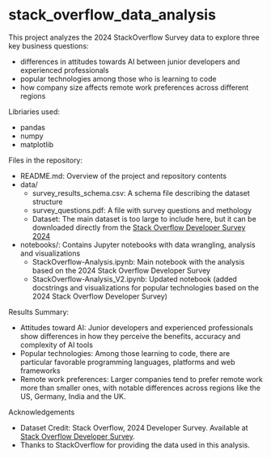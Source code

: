# stack_overflow_data_analysis
This project analyzes the 2024 StackOverflow Survey data to explore three key business questions:
- differences in attitudes towards AI between junior developers and experienced professionals
- popular technologies among those who is learning to code
- how company size affects remote work preferences across different regions

Libriaries used:
- pandas
- numpy
- matplotlib

Files in the repository:
- README.md: Overview of the project and repository contents
- data/
  - survey_results_schema.csv: A schema file describing the dataset structure
  - survey_questions.pdf: A file with survey questions and methology
  - Dataset: The main dataset is too large to include here, but it can be downloaded directly from the [Stack Overflow Developer Survey 2024](https://survey.stackoverflow.co/)
- notebooks/: Contains Jupyter notebooks with data wrangling, analysis and visualizations
  - StackOverflow-Analysis.ipynb: Main notebook with the analysis based on the 2024 Stack Overflow Developer Survey
  - StackOverflow-Analysis_V2.ipynb: Updated notebook (added docstrings and visualizations for popular technologies based on the 2024 Stack Overflow Developer Survey)

Results Summary:
- Attitudes toward AI: Junior developers and experienced professionals show differences in how they perceive the benefits, accuracy and complexity of AI tools
- Popular technologies: Among those learning to code, there are particular favorable programming languages, platforms and web frameworks
- Remote work preferences: Larger companies tend to prefer remote work more than smaller ones, with notable differences across regions like the US, Germany, India and the UK.

Acknowledgements
- Dataset Credit: Stack Overflow, 2024 Developer Survey. Available at [Stack Overflow Developer Survey](https://survey.stackoverflow.co/).
- Thanks to StackOverflow for providing the data used in this analysis.
